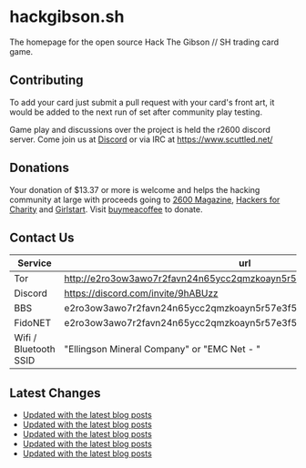 # hackgibson.sh
The homepage for the open source Hack The Gibson // SH trading card game.


## Contributing

To add your card just submit a pull request with your card's front art, it would be added to the next run of set after community play testing.

Game play and discussions over the project is held the r2600 discord server. Come join us at [Discord](https://discord.com/invite/9hABUzz) or via IRC at https://www.scuttled.net/


## Donations

Your donation of $13.37 or more is welcome and helps the hacking community at large with proceeds going to [2600 Magazine](https://2600.com/), [Hackers for Charity](https://hackersforcharity.org) and [Girlstart](https://girlstart.org).  Visit [buymeacoffee](https://www.buymeacoffee.com/hackgibson.sh) to donate.


## Contact Us

Service | url
-|-
Tor | http://e2ro3ow3awo7r2favn24n65ycc2qmzkoayn5r57e3f56nvjwdcgg32ad.onion
Discord | https://discord.com/invite/9hABUzz
BBS | e2ro3ow3awo7r2favn24n65ycc2qmzkoayn5r57e3f56nvjwdcgg32ad.onion:23
FidoNET | e2ro3ow3awo7r2favn24n65ycc2qmzkoayn5r57e3f56nvjwdcgg32ad.onion:24554
Wifi / Bluetooth SSID | "Ellingson Mineral Company" or "EMC Net - <fidonet address>"

## Latest Changes
<!-- BLOG-POST-LIST:START -->
- [Updated with the latest blog posts](https://github.com/DFW2600/hackgibson.sh/commit/76174186faad86da6693239b7b142ee66c7582f7)
- [Updated with the latest blog posts](https://github.com/DFW2600/hackgibson.sh/commit/d5de64d10ea2b2a439cf094c36b2237ff6a4eb5e)
- [Updated with the latest blog posts](https://github.com/DFW2600/hackgibson.sh/commit/a854144364cd51ee817fd60835e7122867d03b8b)
- [Updated with the latest blog posts](https://github.com/DFW2600/hackgibson.sh/commit/e2d35a1243c45e640b25c0719ecd118d14dc53a9)
- [Updated with the latest blog posts](https://github.com/DFW2600/hackgibson.sh/commit/44038c8c8caca7c00e64e70d33c3127c72f142f5)
<!-- BLOG-POST-LIST:END -->
